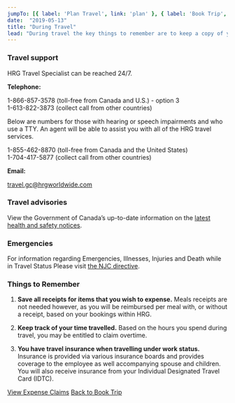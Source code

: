 ```yaml
---
jumpTo: [{ label: 'Plan Travel', link: 'plan' }, { label: 'Book Trip', link: 'book' }, { label: 'Expense Claims', link: 'expense' }]
date:  "2019-05-13"
title: "During Travel"
lead: "During travel the key things to remember are to keep a copy of your receipts and keep your documents safe and with you at all times.  In case of an unexpected emergency or if you need travel related information, please contact HRG travel specialists via the information provided on this page."
---
```

<article class="content-left col-xs-12 col-sm-12 col-md-12">

<div class="card px-4 pt-4 my-4 bg-light">
    <div class="row">
        <div class="col-sm-8">

### Travel support

HRG Travel Specialist can be reached 24/7.

**Telephone:**

1-866-857-3578 (toll-free from Canada and U.S.) - option 3  
1-613-822-3873 (collect call from other countries)

Below are numbers for those with hearing or speech impairments and who use a TTY. An agent will be able to assist you with all of the HRG travel services.
 
1-855-462-8870 (toll-free from Canada and the United States)  
1-704-417-5877 (collect call from other countries)


**Email:** 

[travel.gc@hrgworldwide.com](mailto:travel.gc@hrgworldwide.com)
​
        </div>
        <div class="col-sm-4">
        </div>
    </div>
</div>

<div class="card px-4 pt-4 my-4 bg-light">
    <div class="row">
        <div class="col-sm-8">

### Travel advisories
View the Government of Canada’s up-to-date information on the [latest health and safety notices](https://travel.gc.ca/travelling/health-safety/travel-health-notices/221).
        </div>
        <div class="col-sm-4">
        </div>
    </div>
</div>

<div class="card px-4 pt-4 my-4 bg-light">
    <div class="row">
        <div class="col-sm-8">

### Emergencies
For information regarding Emergencies, Illnesses, Injuries and Death while in Travel Status Please visit [the NJC directive](https://www.njc-cnm.gc.ca/directive/d10/v238/s646/en).
        </div>
        <div class="col-sm-4">
        </div>
    </div>
</div>


<div class="card px-4 pt-4 my-4 bg-light">
    <div class="row">
        <div class="col-sm-8">


### Things to Remember
1. **Save all receipts for items that you wish to expense.**  Meals receipts are not needed however, as you will be reimbursed per meal with, or without a receipt, based on your bookings within HRG.

2. **Keep track of your time travelled.** Based on the hours you spend during travel, you may be entitled to claim overtime.

3. **You have travel insurance when travelling under work status.**  Insurance is provided via various insurance boards and provides coverage to the employee as well accompanying spouse and children.  You will also receive insurance from your Individual Designated Travel Card (IDTC).
        </div>
        <div class="col-sm-4">
        </div>
    </div>
</div>


<p class="text-center">
    <a href="/en/expense" class="btn btn-primary my-4 px-4 mr-4">View Expense Claims</a>
    <a href="/en/book" class="btn btn-outline-primary my-4 px-4">Back to Book Trip</a>
</p>

</article>